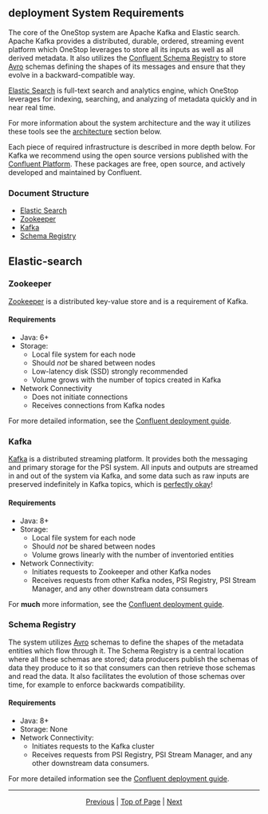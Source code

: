 ## deployment System Requirements
The core of the OneStop system are Apache Kafka and Elastic search. 
Apache Kafka provides a distributed, durable, ordered, streaming event platform
which OneStop leverages to store all its inputs as well as all derived metadata. It also utilizes the
[Confluent Schema Registry](https://docs.confluent.io/current/schema-registry/docs/index.html) to store
[Avro](https://avro.apache.org/docs/current/) schemas defining the shapes of its messages and ensure that they evolve
in a backward-compatible way.

[Elastic Search](https://www.elastic.co/guide/index.html) is full-text search and analytics engine, which OneStop leverages for indexing, searching, and analyzing of metadata quickly and in near real time.

For more information about the system architecture and the way it utilizes these tools see the [architecture](#architectural-background) section below.

Each piece of required infrastructure is described in more depth below. For Kafka we recommend using the
open source versions published with the [Confluent Platform](https://docs.confluent.io/current/platform.html#what-is-included-in-cp).
These packages are free, open source, and actively developed and maintained by Confluent.

### Document Structure
* [Elastic Search](#elastic-search)
* [Zookeeper](#zookeeper)
* [Kafka](#kafka)
* [Schema Registry](#schema-registry)


## Elastic-search 

### Zookeeper
[Zookeeper](http://zookeeper.apache.org/) is a distributed key-value store and is a requirement of Kafka.
#### Requirements
- Java: 6+
- Storage:
    - Local file system for each node
    - Should *not* be shared between nodes
    - Low-latency disk (SSD) strongly recommended
    - Volume grows with the number of topics created in Kafka
- Network Connectivity
    - Does not initiate connections
    - Receives connections from Kafka nodes

For more detailed information, see the [Confluent deployment guide](https://docs.confluent.io/current/zookeeper/deployment.html).

### Kafka
[Kafka](https://kafka.apache.org/) is a distributed streaming platform. It provides both the messaging and primary storage
for the PSI system. All inputs and outputs are streamed in and out of the system via Kafka, and some data such as raw
inputs are preserved indefinitely in Kafka topics, which is [perfectly okay](https://www.confluent.io/blog/okay-store-data-apache-kafka/)!
#### Requirements
- Java: 8+
- Storage:
    - Local file system for each node
    - Should *not* be shared between nodes
    - Volume grows linearly with the number of inventoried entities
- Network Connectivity:
    - Initiates requests to Zookeeper and other Kafka nodes
    - Receives requests from other Kafka nodes, PSI Registry, PSI Stream Manager, and any other downstream data consumers

For **much** more information, see the [Confluent deployment guide](https://docs.confluent.io/current/kafka/deployment.html).

### Schema Registry
The system utilizes [Avro](https://avro.apache.org/docs/current/) schemas to define the shapes of the metadata
entities which flow through it. The Schema Registry is a central location where all these schemas are stored; data
producers publish the schemas of data they produce to it so that consumers can then retrieve those schemas and read
the data. It also facilitates the evolution of those schemas over time, for example to enforce backwards compatibility.
#### Requirements
- Java: 8+
- Storage: None
- Network Connectivity:
    - Initiates requests to the Kafka cluster
    - Receives requests from PSI Registry, PSI Stream Manager, and any other downstream data consumers.
    
For more detailed information see the [Confluent deployment guide](https://docs.confluent.io/current/schema-registry/docs/deployment.html).

<hr>
<div align="center"><a href="/onestop/operator/deployment/v3/application-configuration">Previous</a> | <a href="#">Top of Page</a> | <a href="/onestop/operator/deployment/v3/feature-toggles">Next</a></div>
